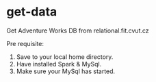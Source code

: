 # get-data
Get Adventure Works DB from relational.fit.cvut.cz


Pre requisite:
1. Save to your local home directory.
2. Have installed Spark & MySql.
3. Make sure your MySql has started.
